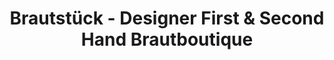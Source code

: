 ---
title: "Brautstück - Designer First & Second Hand Brautboutique"
url: /frankenthal-pfalz/brautstueck-designer-first-und-second-hand-brautboutique/
shop: Kleidung
---